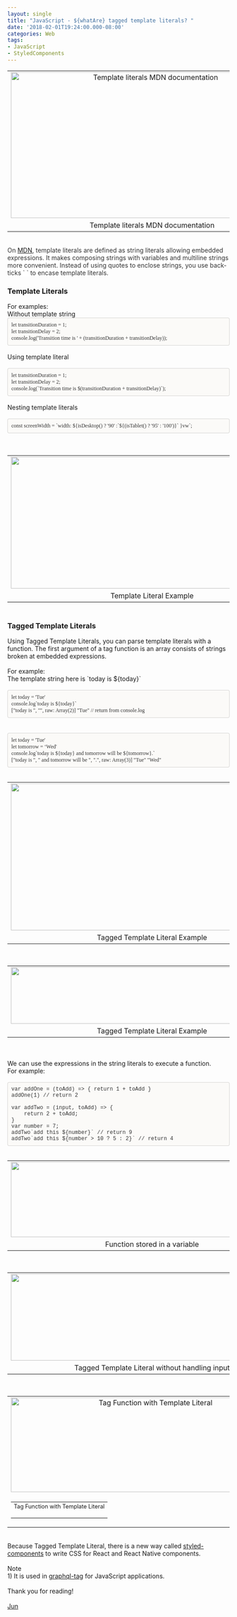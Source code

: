 ```yaml
---
layout: single
title: "JavaScript - ${whatAre} tagged template literals? "
date: '2018-02-01T19:24:00.000-08:00'
categories: Web
tags:
- JavaScript
- StyledComponents
---
```


<table align="center" cellpadding="0" cellspacing="0" class="tr-caption-container" style="margin-left: auto; margin-right: auto; text-align: center;"><tbody><tr><td style="text-align: center;"><a href="http://4.bp.blogspot.com/-QDdQqz2yv5U/Wr32EgUacQI/AAAAAAAAAxw/iFikbVLj8mE4FROmXx3zBdeqOf27uHO2wCK4BGAYYCw/s1600/template-literals-mdn.png" imageanchor="1" style="margin-left: auto; margin-right: auto;"><img alt="Template literals MDN documentation" border="0" height="330" src="https://4.bp.blogspot.com/-QDdQqz2yv5U/Wr32EgUacQI/AAAAAAAAAxw/iFikbVLj8mE4FROmXx3zBdeqOf27uHO2wCK4BGAYYCw/s640/template-literals-mdn.png" title="Template literals MDN documentation" width="640" /></a></td></tr><tr><td class="tr-caption" style="text-align: center;">Template literals MDN documentation</td></tr></tbody></table><span style="background-color: white; color: #333333; font-family: &quot;open sans&quot; , &quot;arial&quot; , , sans-serif;"><br />On&nbsp;<a href="https://developer.mozilla.org/en-US/docs/Web/JavaScript/Reference/Template_literals" target="_blank">MDN</a>, template literals are defined as string literals allowing embedded expressions. It makes composing strings with variables and multiline strings more convenient. Instead of using quotes to enclose strings, you use back-ticks ` ` to encase template literals.&nbsp;</span><br /><h3>Template Literals</h3>For examples:&nbsp; <br /><div>Without template string</div><div style="background-color: #fbfaf8; border-bottom-left-radius: 4px; border-bottom-right-radius: 4px; border-top-left-radius: 4px; border-top-right-radius: 4px; border: 1px solid rgba(0, 0, 0, 0.14902); box-sizing: border-box; font-size: 12px; padding: 8px;"><div><span style="color: #333333; font-family: &quot;monaco&quot;; font-size: 12px;">let transitionDuration = 1;</span></div><div><span style="color: #333333; font-family: &quot;monaco&quot;; font-size: 12px;">let transitionDelay = 2;</span></div><div><span style="color: #333333; font-family: &quot;monaco&quot;; font-size: 12px;">console.log('Transition time is ' + (</span><span style="color: #333333; font-family: &quot;monaco&quot;;">transitionDuration</span><span style="color: #333333; font-family: &quot;monaco&quot;; font-size: 12px;">&nbsp;+&nbsp;</span><span style="color: #333333; font-family: &quot;monaco&quot;;">transitionDelay</span><span style="color: #333333; font-family: &quot;monaco&quot;; font-size: 12px;">));</span></div></div><div><br /></div><div>Using template literal</div><!--?xml version="1.0" encoding="UTF-8"?-->  <br /><div style="-en-codeblock: true; background-color: #fbfaf8; border-bottom-left-radius: 4px; border-bottom-right-radius: 4px; border-top-left-radius: 4px; border-top-right-radius: 4px; border: 1px solid rgba(0, 0, 0, 0.14902); box-sizing: border-box; color: #333333; font-family: Monaco, Menlo, Consolas, 'Courier New', monospace; font-size: 12px; padding: 8px;"><div><span style="font-family: &quot;monaco&quot;;">let&nbsp;</span><span style="font-family: &quot;monaco&quot;;">transitionDuration</span><span style="font-family: &quot;monaco&quot;;">&nbsp;= 1;</span></div><div><span style="font-family: &quot;monaco&quot;;">let&nbsp;</span><span style="font-family: &quot;monaco&quot;;">transitionDelay</span><span style="font-family: &quot;monaco&quot;;">&nbsp;= 2;</span></div><div><span style="font-family: &quot;monaco&quot;;">console.log(`</span><span style="font-family: &quot;monaco&quot;;">Transition time</span><span style="font-family: &quot;monaco&quot;;">&nbsp;is $(</span><span style="font-family: &quot;monaco&quot;;">transitionDuration</span><span style="font-family: &quot;monaco&quot;;">&nbsp;+&nbsp;</span><span style="font-family: &quot;monaco&quot;;">transitionDelay</span><span style="font-family: &quot;monaco&quot;;">)`);</span></div></div><span style="background-color: white; color: #333333; font-family: &quot;open sans&quot; , &quot;arial&quot; , , sans-serif;"><br /></span> Nesting template literals<br /><!--?xml version="1.0" encoding="UTF-8"?-->  <br /><div style="-en-codeblock: true; background-color: #fbfaf8; border-bottom-left-radius: 4px; border-bottom-right-radius: 4px; border-top-left-radius: 4px; border-top-right-radius: 4px; border: 1px solid rgba(0, 0, 0, 0.14902); box-sizing: border-box; color: #333333; font-family: Monaco, Menlo, Consolas, 'Courier New', monospace; font-size: 12px; padding: 8px;"><div><span style="font-family: &quot;monaco&quot;;">const screenWidth = `width: ${isDesktop() ? '90' :</span><span style="font-family: &quot;monaco&quot;;">`${(isTablet() ? '95' : '100')}</span><span style="font-family: &quot;monaco&quot;;">` }</span><span style="font-family: &quot;monaco&quot;;">vw</span><span style="font-family: &quot;monaco&quot;;">`;</span></div></div><div class="separator" style="clear: both; text-align: center;"><br /></div><br /><table align="center" cellpadding="0" cellspacing="0" class="tr-caption-container" style="margin-left: auto; margin-right: auto; text-align: center;"><tbody><tr><td style="text-align: center;"><a href="https://2.bp.blogspot.com/-9naFII1rVQM/WsRGgl4g1rI/AAAAAAAABD0/hpxcbF0Ox9U-5CjXzcrGqL30kKnZeviAwCLcBGAs/s1600/template-literal-example.png" imageanchor="1" style="margin-left: auto; margin-right: auto;"><img border="0" data-original-height="430" data-original-width="918" height="298" src="https://2.bp.blogspot.com/-9naFII1rVQM/WsRGgl4g1rI/AAAAAAAABD0/hpxcbF0Ox9U-5CjXzcrGqL30kKnZeviAwCLcBGAs/s640/template-literal-example.png" width="640" /></a></td></tr><tr><td class="tr-caption" style="text-align: center;">Template Literal Example</td></tr></tbody></table><h3><br />Tagged Template Literals</h3>Using Tagged Template Literals, you can parse template literals with a function. The first argument of a tag function is an array consists of strings broken at embedded expressions.<br /><br />For example:<br />The template string here is `today is ${today}`<br /><!--?xml version="1.0" encoding="UTF-8"?-->  <br /><div style="-en-codeblock: true; background-color: #fbfaf8; border-bottom-left-radius: 4px; border-bottom-right-radius: 4px; border-top-left-radius: 4px; border-top-right-radius: 4px; border: 1px solid rgba(0, 0, 0, 0.14902); box-sizing: border-box; color: #333333; font-family: Monaco, Menlo, Consolas, 'Courier New', monospace; font-size: 12px; padding: 8px;"><div><span style="font-family: &quot;monaco&quot;;">let today = 'Tue'</span></div><div><span style="font-family: &quot;monaco&quot;;">console.log`today is ${today}`</span></div><div><span style="font-family: &quot;monaco&quot;;">["today is ", "", raw: Array(2)] "Tue" // return from console.log</span></div></div><br /><!--?xml version="1.0" encoding="UTF-8"?-->  <br /><div style="-en-codeblock: true; background-color: #fbfaf8; border-bottom-left-radius: 4px; border-bottom-right-radius: 4px; border-top-left-radius: 4px; border-top-right-radius: 4px; border: 1px solid rgba(0, 0, 0, 0.14902); box-sizing: border-box; color: #333333; font-family: Monaco, Menlo, Consolas, 'Courier New', monospace; font-size: 12px; padding: 8px;"><div><span style="font-family: &quot;monaco&quot;;">let today = 'Tue'</span></div><div><span style="font-family: &quot;monaco&quot;;">let tomorrow = ‘Wed'</span></div><div><span style="font-family: &quot;monaco&quot;;">console.log`today is ${today} and tomorrow will be ${tomorrow}.`</span></div><div><span style="font-family: &quot;monaco&quot;;">["today is ", " and tomorrow will be ", ".", raw: Array(3)] "Tue" "Wed"</span></div></div><br /><table align="center" cellpadding="0" cellspacing="0" class="tr-caption-container" style="margin-left: auto; margin-right: auto; text-align: center;"><tbody><tr><td style="text-align: center;"><a href="https://2.bp.blogspot.com/-8eFtQ7Ver64/WsRGf3XfmHI/AAAAAAAABEA/te16fCzPLqMnjrTzDaDe5-2Dn94HGPesgCEwYBhgL/s1600/tagged-template-literal-example.png" imageanchor="1" style="margin-left: auto; margin-right: auto;"><img border="0" data-original-height="478" data-original-width="917" height="332" src="https://2.bp.blogspot.com/-8eFtQ7Ver64/WsRGf3XfmHI/AAAAAAAABEA/te16fCzPLqMnjrTzDaDe5-2Dn94HGPesgCEwYBhgL/s640/tagged-template-literal-example.png" width="640" /></a></td></tr><tr><td class="tr-caption" style="text-align: center;">Tagged Template Literal Example</td></tr></tbody></table><div style="text-align: center;"><br /></div><table align="center" cellpadding="0" cellspacing="0" class="tr-caption-container" style="margin-left: auto; margin-right: auto; text-align: center;"><tbody><tr><td style="text-align: center;"><a href="https://1.bp.blogspot.com/-bRBYzrtv8B0/WsRGf7cOJQI/AAAAAAAABD8/oHQiKTwslOsPIOEy45w3nGnqj4Xg6iD7ACEwYBhgL/s1600/tagged-template-literal-second-example.png" imageanchor="1" style="margin-left: auto; margin-right: auto;"><img border="0" data-original-height="182" data-original-width="910" height="128" src="https://1.bp.blogspot.com/-bRBYzrtv8B0/WsRGf7cOJQI/AAAAAAAABD8/oHQiKTwslOsPIOEy45w3nGnqj4Xg6iD7ACEwYBhgL/s640/tagged-template-literal-second-example.png" width="640" /></a></td></tr><tr><td class="tr-caption" style="text-align: center;">Tagged Template Literal Example</td></tr></tbody></table><div style="text-align: center;"><br /></div><br />We can use the expressions in the string literals to execute a function.<br />For example:<br /><!--?xml version="1.0" encoding="UTF-8"?-->  <br /><div style="background-color: #fbfaf8; border-radius: 4px; border: 1px solid rgba(0, 0, 0, 0.15); box-sizing: border-box; padding: 8px;"><div style="color: #333333; font-family: Monaco, Menlo, Consolas, &quot;Courier New&quot;, monospace; font-size: 12px;">var addOne = (toAdd) =&gt; { return 1 + toAdd } </div><div style="color: #333333; font-family: Monaco, Menlo, Consolas, &quot;Courier New&quot;, monospace; font-size: 12px;">addOne(1) // return 2 </div><div style="color: #333333; font-family: Monaco, Menlo, Consolas, &quot;Courier New&quot;, monospace; font-size: 12px;"><br /></div><div style="color: #333333; font-family: Monaco, Menlo, Consolas, &quot;Courier New&quot;, monospace; font-size: 12px;">var addTwo = (input, toAdd) =&gt; { </div><div style="color: #333333; font-family: Monaco, Menlo, Consolas, &quot;Courier New&quot;, monospace; font-size: 12px;">&nbsp; &nbsp; return 2 + toAdd;</div><div style="color: #333333; font-family: Monaco, Menlo, Consolas, &quot;Courier New&quot;, monospace; font-size: 12px;">}</div><div style="color: #333333; font-family: Monaco, Menlo, Consolas, &quot;Courier New&quot;, monospace; font-size: 12px;">var number = 7;</div><div><span style="color: #333333; font-family: &quot;monaco&quot; , &quot;menlo&quot; , &quot;consolas&quot; , &quot;courier new&quot; , monospace;"><span style="font-size: 12px;">addTwo`add this ${number}` // return 9&nbsp;&nbsp;</span></span><br /><span style="color: #333333; font-family: &quot;monaco&quot; , &quot;menlo&quot; , &quot;consolas&quot; , &quot;courier new&quot; , monospace;"><span style="font-size: 12px;">addTwo`add this ${number &gt; 10 ? 5 : 2}` // return 4</span></span></div></div><br /><table align="center" cellpadding="0" cellspacing="0" class="tr-caption-container" style="margin-left: auto; margin-right: auto; text-align: center;"><tbody><tr><td style="text-align: center;"><a href="https://3.bp.blogspot.com/-rQmhs5KNiRQ/WsRGgEb6MtI/AAAAAAAABEE/g3hnjKvOgPsX9TKvDYEbrGplBJaiLTA-wCEwYBhgL/s1600/template-literal-arrow-function.png" imageanchor="1" style="margin-left: auto; margin-right: auto;"><img border="0" data-original-height="244" data-original-width="910" height="170" src="https://3.bp.blogspot.com/-rQmhs5KNiRQ/WsRGgEb6MtI/AAAAAAAABEE/g3hnjKvOgPsX9TKvDYEbrGplBJaiLTA-wCEwYBhgL/s640/template-literal-arrow-function.png" width="640" /></a></td></tr><tr><td class="tr-caption" style="text-align: center;">Function stored in a variable</td></tr></tbody></table><br /><table align="center" cellpadding="0" cellspacing="0" class="tr-caption-container" style="margin-left: auto; margin-right: auto; text-align: center;"><tbody><tr><td style="text-align: center;"><a href="http://4.bp.blogspot.com/-UmMX0T61dCc/WsxqnkofsLI/AAAAAAAABGc/j9sRCUFbPoMH7JETX0Gq8LbhsyBv4uYEACK4BGAYYCw/s1600/template-literals-input-mistake.png" imageanchor="1" style="margin-left: auto; margin-right: auto;"><img border="0" height="196" src="https://4.bp.blogspot.com/-UmMX0T61dCc/WsxqnkofsLI/AAAAAAAABGc/j9sRCUFbPoMH7JETX0Gq8LbhsyBv4uYEACK4BGAYYCw/s640/template-literals-input-mistake.png" width="640" /></a></td></tr><tr><td class="tr-caption" style="text-align: center;">Tagged Template Literal without handling input</td></tr></tbody></table><br /><table align="center" cellpadding="0" cellspacing="0" class="tr-caption-container" style="margin-left: auto; margin-right: auto; text-align: center;"><tbody><tr><td style="text-align: center;"><a href="https://1.bp.blogspot.com/-J15wb2fuLsU/WsRGgppt4EI/AAAAAAAABEM/9UzhMd7x4n0wMBiY5adS-EG2OLZZ97ulgCEwYBhgL/s1600/template-literal-tag-function.png" imageanchor="1" style="margin-left: auto; margin-right: auto;"><img alt="Tag Function with Template Literal" border="0" data-original-height="307" data-original-width="918" height="214" src="https://1.bp.blogspot.com/-J15wb2fuLsU/WsRGgppt4EI/AAAAAAAABEM/9UzhMd7x4n0wMBiY5adS-EG2OLZZ97ulgCEwYBhgL/s640/template-literal-tag-function.png" title="Tag Function with Template Literal" width="640" /></a></td></tr><tr><td class="tr-caption" style="text-align: center;"><table align="center" cellpadding="0" cellspacing="0" class="tr-caption-container" style="margin-left: auto; margin-right: auto; text-align: center;"><tbody><tr><td class="tr-caption" style="font-size: 12.8px;">Tag Function with Template Literal<br /><div><br /></div></td></tr></tbody></table></td></tr></tbody></table><br />Because Tagged Template Literal, there is a new way called <a href="https://www.styled-components.com/" target="_blank">styled-components</a> to write CSS for React and React Native components.<br /><br />Note<br />1) It is used in <a href="https://github.com/apollographql/graphql-tag" target="_blank">graphql-tag</a>&nbsp;for JavaScript applications.<br /><br />Thank you for reading!<br /><div class="separator" style="clear: both; text-align: center;"><br /></div><div><a href="http://www.language-diary.com/p/jun711-language-diary.html" target="_blank">Jun</a><br /><br /></div>
